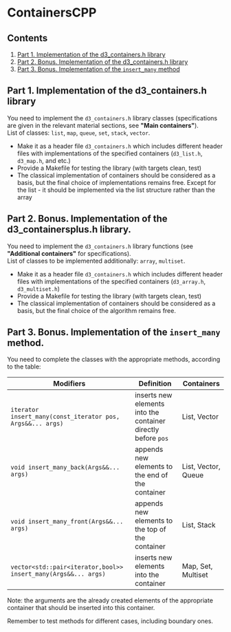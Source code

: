 # ContainersCPP

## Contents

1. [Part 1. Implementation of the d3_containers.h library](#part-1-implementation-of-the-d3_containersh-library)
2. [Part 2. Bonus. Implementation of the d3_containers.h library](#part-2-bonus-implementation-of-the-d3_containersplush-library)
3. [Part 3. Bonus. Implementation of the `insert_many` method](#part-3-bonus-implementation-of-the-insert_many-method)

## Part 1. Implementation of the d3_containers.h library

You need to implement the `d3_containers.h` library classes (specifications are given in the relevant material sections, see **"Main containers"**). \
List of classes: `list`, `map`, `queue`, `set`, `stack`, `vector`.
- Make it as a header file `d3_containers.h` which includes different header files with implementations of the specified containers (`d3_list.h`, `d3_map.h`, and etc.) 
- Provide a Makefile for testing the library (with targets clean, test)
- The classical implementation of containers should be considered as a basis, but the final choice of implementations remains free. Except for the list - it should be implemented via the list structure rather than the array

## Part 2. Bonus. Implementation of the d3_containersplus.h library.

You need to implement the `d3_containers.h` library functions (see **"Additional containers"** for specifications). \
List of classes to be implemented additionally: `array`, `multiset`.
- Make it as a header file `d3_containers.h` which includes different header files with implementations of the specified containers (`d3_array.h`, `d3_multiset.h`) 
- Provide a Makefile for testing the library (with targets clean, test)
- The classical implementation of containers should be considered as a basis, but the final choice of the algorithm remains free.

## Part 3. Bonus. Implementation of the `insert_many` method.

You need to complete the classes with the appropriate methods, according to the table:

| Modifiers      | Definition                                      | Containers |
|----------------|-------------------------------------------------| -------------------------------------------|
| `iterator insert_many(const_iterator pos, Args&&... args)`          | inserts new elements into the container directly before `pos`  | List, Vector |
| `void insert_many_back(Args&&... args)`          | appends new elements to the end of the container  | List, Vector, Queue |
| `void insert_many_front(Args&&... args)`          | appends new elements to the top of the container  | List, Stack |
| `vector<std::pair<iterator,bool>> insert_many(Args&&... args)`          | inserts new elements into the container  | Map, Set, Multiset |

Note: the arguments are the already created elements of the appropriate container that should be inserted into this container.

Remember to test methods for different cases, including boundary ones.

